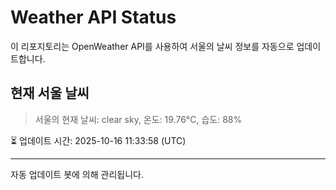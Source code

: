 
# Weather API Status

이 리포지토리는 OpenWeather API를 사용하여 서울의 날씨 정보를 자동으로 업데이트합니다.

## 현재 서울 날씨
> 서울의 현재 날씨: clear sky, 온도: 19.76°C, 습도: 88%

⏳ 업데이트 시간: 2025-10-16 11:33:58 (UTC)

---
자동 업데이트 봇에 의해 관리됩니다.
